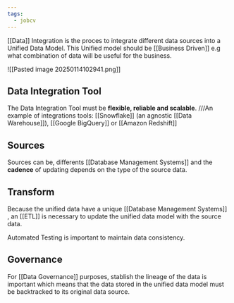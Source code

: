 ```yaml
---
tags:
  - jobcv
---
```


[[Data]] Integration is the proces to integrate different data sources into a Unified Data Model.  This Unified model should be [[Business Driven]] e.g what combination of data will be useful for the business.

![[Pasted image 20250114102941.png]]


## Data Integration Tool 

The Data Integration Tool must be **flexible, reliable and scalable**. ///An example of integrations tools: [[Snowflake]] (an agnostic [[Data Warehouse]]), [[Google BigQuery]] or [[Amazon Redshift]]
## Sources 

Sources can be, differents [[Database Management Systems]] and the **cadence** of updating depends on the type of the source data.

## Transform

Because the unified data have a unique [[Database Management Systems]] , an [[ETL]] is necessary to update the unified data model with the source data.

Automated Testing is important to maintain data consistency.

## Governance

For [[Data Governance]] purposes, stablish the lineage of the data is important which means that the data stored in the unified data model must be backtracked to its original data source. 
